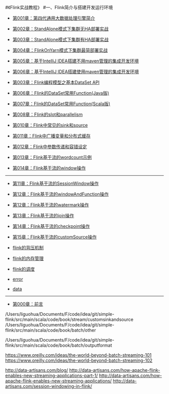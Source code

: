 #《Flink实战教程》
#一、Flink简介与搭建开发运行环境

* [第001章：第四代通用大数据处理引擎简介](book/introduce/introduce.md)

* [第002章：StandAlone模式下集群无HA部署实战](book/install/installnha.md)

* [第003章：StandAlone模式下集群有HA部署实战](book/install/installha.md)

* [第004章：FlinkOnYarn模式下集群最简部署实战](book/yarn/yarn.md)

* [第005章：基于IntelliJ IDEA搭建不用maven管理的集成开发环境](book/ide/idea/idea.md)

* [第006章：基于IntelliJ IDEA搭建使用maven管理的集成开发环境](book/ide/idea-maven/idea-maven.md)




* [第003章：Flink编程模型之基本DataSet API](book/api/dataset/dataset01.md)




* [第006章：Flink的DataSet常用Function(Java版)](book/api/datasetFunction/datasetFunctionJava.md)

* [第007章：Flink的DataSet常用Function(Scala版)](book/api/datasetFunction/datasetFunctionScala.md)

* [第008章：Flink的slot和parallelism](book/internal/slot-parallelism/slot-parallelism.md)



* [第010章：Flink中常见的sink和source](book/api/sinksource/sinksource.md)

* [第011章：Flink中广播变量和分布式缓存](book/api/sinksource/VariablesCache.md)

* [第012章：Flink中参数传递和容错设定](book/api/sinksource/ParamFault.md)



* [第013章：Flink基于流的wordcount示例](book/stream/streamwc/streamwc.md)

* [第014章：Flink基于流的window操作](book/stream/window/window.md)




---



* [第11章：Flink基于流的SessionWindow操作](book/stream/sessionWindow/sessionWindow.md)

* [第12章：Flink基于流的windowAndFunction操作](book/stream/windowAndFunction/sessionWindow.md)

* [第12章：Flink基于流的watermark操作](book/stream/wartermark/watermark.md)
* [第13章：Flink基于流的join操作](book/stream/join/join.md)
* [第14章：Flink基于流的checkpoint操作](book/stream/checkpoint/checkpoint.md)
* [第15章：Flink基于流的customSource操作](book/stream/customSource/customSource.md)

* [flink的背压机制](book/backpressure/backpressure.md)
* [flink的内存管理](book/memory/memory.md)
* [flink的调度](book/internal/JobsScheduling/JobsScheduling.md)
* [error](book/error/error.md)
* [data](book/data/data.md)


---

* [第000章：前言](README.md)




/Users/liguohua/Documents/F/code/idea/git/simple-flink/src/main/scala/code/book/stream/customsinkandsource
/Users/liguohua/Documents/F/code/idea/git/simple-flink/src/main/scala/code/book/batch/other

/Users/liguohua/Documents/F/code/idea/git/simple-flink/src/main/scala/code/book/batch/outputformat



https://www.oreilly.com/ideas/the-world-beyond-batch-streaming-101
https://www.oreilly.com/ideas/the-world-beyond-batch-streaming-102


http://data-artisans.com/blog/
http://data-artisans.com/how-apache-flink-enables-new-streaming-applications-part-1/
http://data-artisans.com/how-apache-flink-enables-new-streaming-applications/
http://data-artisans.com/session-windowing-in-flink/